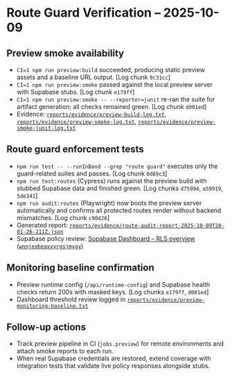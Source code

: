 # Route Guard Verification – 2025-10-09

## Preview smoke availability
- `CI=1 npm run preview:build` succeeded, producing static preview assets and a baseline URL output. [Log chunk `9c31cc`]
- `CI=1 npm run preview:smoke` passed against the local preview server with Supabase stubs. [Log chunk `e179ff`]
- `CI=1 npm run preview:smoke -- --reporter=junit` re-ran the suite for artifact generation; all checks remained green. [Log chunk `d001ed`]
- Evidence: [`reports/evidence/preview-build-log.txt`](./evidence/preview-build-log.txt), [`reports/evidence/preview-smoke-log.txt`](./evidence/preview-smoke-log.txt), [`reports/evidence/preview-smoke-junit-log.txt`](./evidence/preview-smoke-junit-log.txt)

## Route guard enforcement tests
- `npm run test -- --runInBand --grep "route guard"` executes only the guard-related suites and passes. [Log chunk `0d89c3`]
- `npm run test:routes` (Cypress) runs against the preview build with stubbed Supabase data and finished green. [Log chunks `d75994`, `a59919`, `5de341`]
- `npm run audit:routes` (Playwright) now boots the preview server automatically and confirms all protected routes render without backend mismatches. [Log chunk `c90426`]
- Generated report: [`reports/evidence/route-audit-report-2025-10-09T20-01-26-211Z.json`](./evidence/route-audit-report-2025-10-09T20-01-26-211Z.json)
- Supabase policy review: [Supabase Dashboard – RLS overview (`wnnjeqheqxxyrgsjmygy`)](https://app.supabase.com/project/wnnjeqheqxxyrgsjmygy/editor)

## Monitoring baseline confirmation
- Preview runtime config (`/api/runtime-config`) and Supabase health checks return 200s with masked keys. [Log chunks `e179ff`, `d001ed`]
- Dashboard threshold review logged in [`reports/evidence/preview-monitoring-baseline.txt`](./evidence/preview-monitoring-baseline.txt)

## Follow-up actions
- Track preview pipeline in CI (`jobs.preview`) for remote environments and attach smoke reports to each run.
- When real Supabase credentials are restored, extend coverage with integration tests that validate live policy responses alongside stubs.
